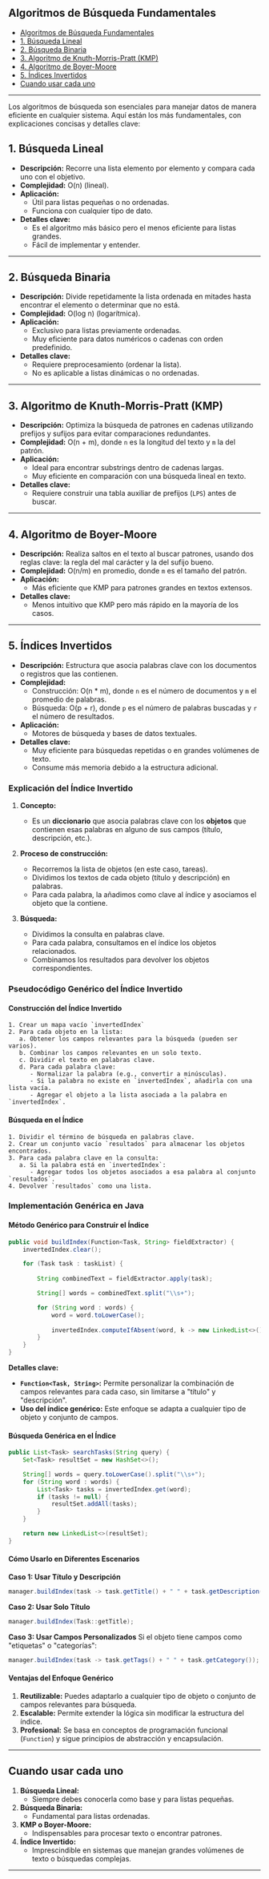 ## Algoritmos de Búsqueda Fundamentales

- [Algoritmos de Búsqueda Fundamentales](#algoritmos-de-búsqueda-fundamentales)
- [1. Búsqueda Lineal](#1-búsqueda-lineal)
- [2. Búsqueda Binaria](#2-búsqueda-binaria)
- [3. Algoritmo de Knuth-Morris-Pratt (KMP)](#3-algoritmo-de-knuth-morris-pratt-kmp)
- [4. Algoritmo de Boyer-Moore](#4-algoritmo-de-boyer-moore)
- [5. Índices Invertidos](#5-índices-invertidos)
- [Cuando usar cada uno](#cuando-usar-cada-uno)

--------------------------------------------------------------------------------

Los algoritmos de búsqueda son esenciales para manejar datos de manera eficiente 
en cualquier sistema. Aquí están los más fundamentales, con explicaciones 
concisas y detalles clave:

## 1. Búsqueda Lineal
- **Descripción:** Recorre una lista elemento por elemento y compara cada uno con el objetivo.
- **Complejidad:** O(n) (lineal).
- **Aplicación:** 
  - Útil para listas pequeñas o no ordenadas.
  - Funciona con cualquier tipo de dato.
- **Detalles clave:**
  - Es el algoritmo más básico pero el menos eficiente para listas grandes.
  - Fácil de implementar y entender.

--------------------------------------------------------------------------------

## 2. Búsqueda Binaria
- **Descripción:** Divide repetidamente la lista ordenada en mitades hasta encontrar el 
  elemento o determinar que no está.
- **Complejidad:** O(log n) (logarítmica).
- **Aplicación:** 
  - Exclusivo para listas previamente ordenadas.
  - Muy eficiente para datos numéricos o cadenas con orden predefinido.
- **Detalles clave:**
  - Requiere preprocesamiento (ordenar la lista).
  - No es aplicable a listas dinámicas o no ordenadas.

--------------------------------------------------------------------------------

## 3. Algoritmo de Knuth-Morris-Pratt (KMP)
- **Descripción:** Optimiza la búsqueda de patrones en cadenas utilizando prefijos y 
  sufijos para evitar comparaciones redundantes.
- **Complejidad:** O(n + m), donde `n` es la longitud del texto y `m` la del patrón.
- **Aplicación:** 
  - Ideal para encontrar substrings dentro de cadenas largas.
  - Muy eficiente en comparación con una búsqueda lineal en texto.
- **Detalles clave:**
  - Requiere construir una tabla auxiliar de prefijos (`LPS`) antes de buscar.

--------------------------------------------------------------------------------

## 4. Algoritmo de Boyer-Moore
- **Descripción:** Realiza saltos en el texto al buscar patrones, usando dos reglas clave: 
  la regla del mal carácter y la del sufijo bueno.
- **Complejidad:** O(n/m) en promedio, donde `m` es el tamaño del patrón.
- **Aplicación:** 
  - Más eficiente que KMP para patrones grandes en textos extensos.
- **Detalles clave:**
  - Menos intuitivo que KMP pero más rápido en la mayoría de los casos.

--------------------------------------------------------------------------------

## 5. Índices Invertidos
- **Descripción:** Estructura que asocia palabras clave con los documentos o registros que
  las contienen.
- **Complejidad:** 
  - Construcción: O(n * m), donde `n` es el número de documentos y `m` el promedio de 
    palabras.
  - Búsqueda: O(p + r), donde `p` es el número de palabras buscadas y `r` el número de 
    resultados.
- **Aplicación:** 
  - Motores de búsqueda y bases de datos textuales.
- **Detalles clave:**
  - Muy eficiente para búsquedas repetidas o en grandes volúmenes de texto.
  - Consume más memoria debido a la estructura adicional.

### Explicación del Índice Invertido
1. **Concepto:**
   - Es un **diccionario** que asocia palabras clave con los **objetos** que contienen 
  esas palabras en alguno de sus campos (título, descripción, etc.).

2. **Proceso de construcción:**
   - Recorremos la lista de objetos (en este caso, tareas).
   - Dividimos los textos de cada objeto (título y descripción) en palabras.
   - Para cada palabra, la añadimos como clave al índice y asociamos el objeto que la 
  contiene.

3. **Búsqueda:**
   - Dividimos la consulta en palabras clave.
   - Para cada palabra, consultamos en el índice los objetos relacionados.
   - Combinamos los resultados para devolver los objetos correspondientes.


### **Pseudocódigo Genérico del Índice Invertido**

#### **Construcción del Índice Invertido**
```plaintext
1. Crear un mapa vacío `invertedIndex`
2. Para cada objeto en la lista:
   a. Obtener los campos relevantes para la búsqueda (pueden ser varios).
   b. Combinar los campos relevantes en un solo texto.
   c. Dividir el texto en palabras clave.
   d. Para cada palabra clave:
      - Normalizar la palabra (e.g., convertir a minúsculas).
      - Si la palabra no existe en `invertedIndex`, añadirla con una lista vacía.
      - Agregar el objeto a la lista asociada a la palabra en `invertedIndex`.
```

#### **Búsqueda en el Índice**
```plaintext
1. Dividir el término de búsqueda en palabras clave.
2. Crear un conjunto vacío `resultados` para almacenar los objetos encontrados.
3. Para cada palabra clave en la consulta:
   a. Si la palabra está en `invertedIndex`:
      - Agregar todos los objetos asociados a esa palabra al conjunto `resultados`.
4. Devolver `resultados` como una lista.
```


### **Implementación Genérica en Java**

#### **Método Genérico para Construir el Índice**
```java
public void buildIndex(Function<Task, String> fieldExtractor) {
    invertedIndex.clear();

    for (Task task : taskList) {
        
        String combinedText = fieldExtractor.apply(task);

        String[] words = combinedText.split("\\s+");

        for (String word : words) { 
            word = word.toLowerCase();
            
            invertedIndex.computeIfAbsent(word, k -> new LinkedList<>()).add(task);
        }
    }
}
```

**Detalles clave:**
- **`Function<Task, String>`:** Permite personalizar la combinación de campos 
  relevantes para cada caso, sin limitarse a "título" y "descripción".
- **Uso del índice genérico:** Este enfoque se adapta a cualquier tipo de objeto y 
  conjunto de campos.


#### **Búsqueda Genérica en el Índice**
```java
public List<Task> searchTasks(String query) {
    Set<Task> resultSet = new HashSet<>(); 

    String[] words = query.toLowerCase().split("\\s+");
    for (String word : words) { 
        List<Task> tasks = invertedIndex.get(word);
        if (tasks != null) {
            resultSet.addAll(tasks);
        }
    }

    return new LinkedList<>(resultSet);
}
```

#### **Cómo Usarlo en Diferentes Escenarios**

**Caso 1: Usar Título y Descripción**
```java
manager.buildIndex(task -> task.getTitle() + " " + task.getDescription());
```

**Caso 2: Usar Solo Título**
```java
manager.buildIndex(Task::getTitle);
```

**Caso 3: Usar Campos Personalizados**
Si el objeto tiene campos como "etiquetas" o "categorías":
```java
manager.buildIndex(task -> task.getTags() + " " + task.getCategory());
```

#### **Ventajas del Enfoque Genérico**
1. **Reutilizable:** Puedes adaptarlo a cualquier tipo de objeto o conjunto de campos 
   relevantes para búsqueda.
2. **Escalable:** Permite extender la lógica sin modificar la estructura del índice.
3. **Profesional:** Se basa en conceptos de programación funcional (`Function`) y sigue 
   principios de abstracción y encapsulación.


--------------------------------------------------------------------------------

## Cuando usar cada uno
1. **Búsqueda Lineal:**
   - Siempre debes conocerla como base y para listas pequeñas.
2. **Búsqueda Binaria:**
   - Fundamental para listas ordenadas.
3. **KMP o Boyer-Moore:**
   - Indispensables para procesar texto o encontrar patrones.
4. **Índice Invertido:**
   - Imprescindible en sistemas que manejan grandes volúmenes de texto o búsquedas complejas.

--------------------------------------------------------------------------------